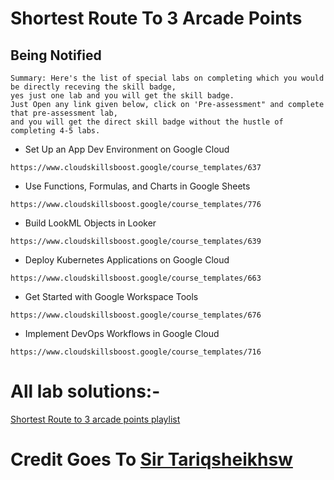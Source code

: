 # Shortest Route To 3 Arcade Points
## Being Notified

```
Summary: Here's the list of special labs on completing which you would be directly receving the skill badge,
yes just one lab and you will get the skill badge.
Just Open any link given below, click on 'Pre-assessment" and complete that pre-assessment lab,
and you will get the direct skill badge without the hustle of completing 4-5 labs.

```
- Set Up an App Dev Environment on Google Cloud
```
https://www.cloudskillsboost.google/course_templates/637
```
- Use Functions, Formulas, and Charts in Google Sheets
```
https://www.cloudskillsboost.google/course_templates/776
```
- Build LookML Objects in Looker
```
https://www.cloudskillsboost.google/course_templates/639
```
- Deploy Kubernetes Applications on Google Cloud
```
https://www.cloudskillsboost.google/course_templates/663
```
- Get Started with Google Workspace Tools
```
https://www.cloudskillsboost.google/course_templates/676
```
- Implement DevOps Workflows in Google Cloud
```
https://www.cloudskillsboost.google/course_templates/716
```
# All lab solutions:-
[Shortest Route to 3 arcade points playlist](https://youtube.com/playlist?list=PL0zX6-ru9YUW-pFHBWA5-zxR01QEKqKq8&si=VKD7LDNq2H7YmtJ8)
# Credit Goes To [Sir Tariqsheikhsw](https://github.com/tariqsheikhsw)

